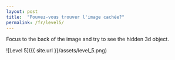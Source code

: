 ```yaml
---
layout: post
title:  "Pouvez-vous trouver l'image cachée?"
permalink: /fr/level5/
---
```

Focus to the back of the image and try to see the hidden 3d object.

![Level 5]({{ site.url }}/assets/level_5.png)
